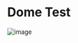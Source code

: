 # Dome Test

![image](https://github.com/user-attachments/assets/5d6090b6-90ce-4618-92bf-c0a7a5646ef9)
